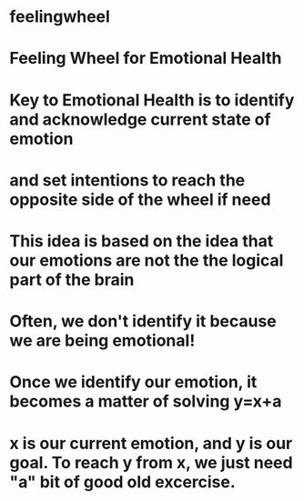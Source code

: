# feelingwheel
#  Feeling Wheel for Emotional Health
#  Key to Emotional Health is to identify and acknowledge current state of emotion 
#  and set intentions to reach the opposite side of the wheel if need
#  This idea is based on the idea that our emotions are not the the logical part of the brain
#  Often, we don't identify it because we are being emotional!
#  Once we identify our emotion, it becomes a matter of solving y=x+a
#  x is our current emotion, and y is our goal.  To reach y from x, we just need "a" bit of good old excercise.
